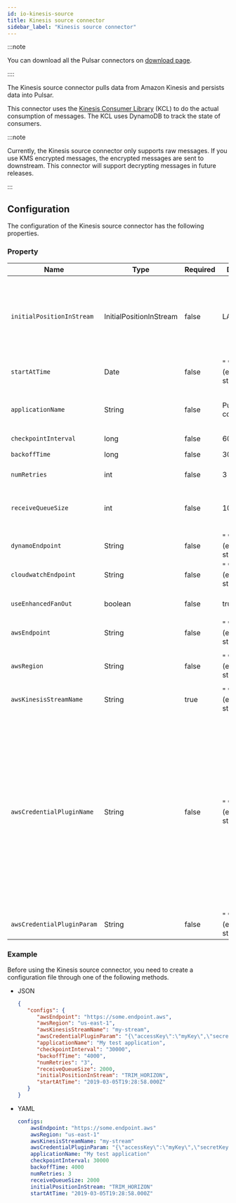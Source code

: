 ```yaml
---
id: io-kinesis-source
title: Kinesis source connector
sidebar_label: "Kinesis source connector"
---
```


:::note

You can download all the Pulsar connectors on [download page](pathname:///download).

::::

The Kinesis source connector pulls data from Amazon Kinesis and persists data into Pulsar.

This connector uses the [Kinesis Consumer Library](https://github.com/awslabs/amazon-kinesis-client) (KCL) to do the actual consumption of messages. The KCL uses DynamoDB to track the state of consumers.

:::note

Currently, the Kinesis source connector only supports raw messages. If you use KMS encrypted messages, the encrypted messages are sent to downstream. This connector will support decrypting messages in future releases.

:::

## Configuration

The configuration of the Kinesis source connector has the following properties.

### Property

| Name | Type|Required | Default | Description
|------|----------|----------|---------|-------------|
`initialPositionInStream`|InitialPositionInStream|false|LATEST|The position where the connector starts from.<br /><br />Below are the available options:<br /><br /><li>`AT_TIMESTAMP`: start from the record at or after the specified timestamp.<br /><br /></li><li>`LATEST`: start after the most recent data record.<br /><br /></li><li>`TRIM_HORIZON`: start from the oldest available data record.</li>
`startAtTime`|Date|false|" " (empty string)|If set to `AT_TIMESTAMP`, it specifies the point in time to start consumption.
`applicationName`|String|false|Pulsar IO connector|The name of the Amazon Kinesis application. <br /><br />By default, the application name is included in the user agent string used to make AWS requests. This can assist with troubleshooting, for example, distinguish requests made by separate connector instances.
`checkpointInterval`|long|false|60000|The frequency of the Kinesis stream checkpoint in milliseconds.
`backoffTime`|long|false|3000|The amount of time to delay between requests when the connector encounters a throttling exception from AWS Kinesis in milliseconds.
`numRetries`|int|false|3|The number of re-attempts when the connector encounters an exception while trying to set a checkpoint.
`receiveQueueSize`|int|false|1000|The maximum number of AWS records that can be buffered inside the connector. <br /><br />Once the `receiveQueueSize` is reached, the connector does not consume any messages from Kinesis until some messages in the queue are successfully consumed.
`dynamoEndpoint`|String|false|" " (empty string)|The Dynamo end-point URL, which can be found at [here](https://docs.aws.amazon.com/general/latest/gr/rande.html).
`cloudwatchEndpoint`|String|false|" " (empty string)|The Cloudwatch end-point URL, which can be found at [here](https://docs.aws.amazon.com/general/latest/gr/rande.html).
`useEnhancedFanOut`|boolean|false|true|If set to true, it uses Kinesis enhanced fan-out.<br /><br />If set to false, it uses polling.
`awsEndpoint`|String|false|" " (empty string)|The Kinesis end-point URL, which can be found at [here](https://docs.aws.amazon.com/general/latest/gr/rande.html).
`awsRegion`|String|false|" " (empty string)|The AWS region. <br /><br />**Example**<br /> us-west-1, us-west-2
`awsKinesisStreamName`|String|true|" " (empty string)|The Kinesis stream name.
`awsCredentialPluginName`|String|false|" " (empty string)|The fully-qualified class name of implementation of {@inject: github:AwsCredentialProviderPlugin:/pulsar-io/aws/src/main/java/org/apache/pulsar/io/aws/AwsCredentialProviderPlugin.java}.<br /><br />`awsCredentialProviderPlugin` has the following built-in plugs:<br /><br /><li>`org.apache.pulsar.io.kinesis.AwsDefaultProviderChainPlugin`:<br /> this plugin uses the default AWS provider chain.<br />For more information, see [using the default credential provider chain](https://docs.aws.amazon.com/sdk-for-java/v1/developer-guide/credentials.html#credentials-default).<br /><br /></li><li>`org.apache.pulsar.io.kinesis.STSAssumeRoleProviderPlugin`: <br />this plugin takes a configuration via the `awsCredentialPluginParam` that describes a role to assume when running the KCL.<br />**JSON configuration example**<br />`{"roleArn": "arn...", "roleSessionName": "name"}` <br /><br />`awsCredentialPluginName` is a factory class which creates an AWSCredentialsProvider that is used by Kinesis sink. <br /><br />If `awsCredentialPluginName` set to empty, the Kinesis sink creates a default AWSCredentialsProvider which accepts json-map of credentials in `awsCredentialPluginParam`.</li>
`awsCredentialPluginParam`|String |false|" " (empty string)|The JSON parameter to initialize `awsCredentialsProviderPlugin`.

### Example

Before using the Kinesis source connector, you need to create a configuration file through one of the following methods.

* JSON

  ```json
  {
     "configs": {
        "awsEndpoint": "https://some.endpoint.aws",
        "awsRegion": "us-east-1",
        "awsKinesisStreamName": "my-stream",
        "awsCredentialPluginParam": "{\"accessKey\":\"myKey\",\"secretKey\":\"my-Secret\"}",
        "applicationName": "My test application",
        "checkpointInterval": "30000",
        "backoffTime": "4000",
        "numRetries": "3",
        "receiveQueueSize": 2000,
        "initialPositionInStream": "TRIM_HORIZON",
        "startAtTime": "2019-03-05T19:28:58.000Z"
     }
  }
  ```

* YAML

  ```yaml
  configs:
      awsEndpoint: "https://some.endpoint.aws"
      awsRegion: "us-east-1"
      awsKinesisStreamName: "my-stream"
      awsCredentialPluginParam: "{\"accessKey\":\"myKey\",\"secretKey\":\"my-Secret\"}"
      applicationName: "My test application"
      checkpointInterval: 30000
      backoffTime: 4000
      numRetries: 3
      receiveQueueSize: 2000
      initialPositionInStream: "TRIM_HORIZON"
      startAtTime: "2019-03-05T19:28:58.000Z"
  ```

